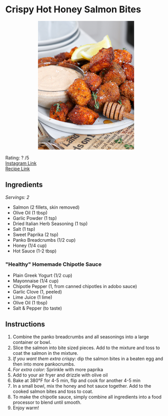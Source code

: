 # Crispy Hot Honey Salmon Bites
<p align="center">
  <img src="images/crispy-hot-honey-salmon-bites.jpg" width="300" height="400">
</p>

Rating: ? /5  
[Instagram Link](https://www.instagram.com/reel/CrTkE0nATGs/?igshid=MzRlODBiNWFlZA%3D%3D)  
[Recipe Link](https://www.abrightmoment.com/recipes/air-fryer-crispy-hot-honey-salmon-bites)  

## Ingredients
*Servings: 2*
- Salmon (2 fillets, skin removed)
- Olive Oil (1 tbsp)
- Garlic Powder (1 tsp)
- Dried Italian Herb Seasoning (1 tsp)
- Salt (1 tsp)
- Sweet Paprika (2 tsp)
- Panko Breadcrumbs (1/2 cup)
- Honey (1/4 cup)
- Hot Sauce (1-2 tbsp)

### "Healthy" Homemade Chipotle Sauce
- Plain Greek Yogurt (1/2 cup)
- Mayonnaise (1/4 cup)
- Chipotle Pepper (1, from canned chipotles in adobo sauce)
- Garlic Clove (1, peeled)
- Lime Juice (1 lime)
- Olive Oil (1 tbsp)
- Salt & Pepper (to taste)

## Instructions
1. Combine the panko breadcrumbs and all seasonings into a large container or bowl.
1. Slice the salmon into bite sized pieces. Add to the mixture and toss to coat the salmon in the mixture.
1. *If you want them extra crispy:* dip the salmon bites in a beaten egg and then into more pankocrumbs.
1. *For extra color:* Sprinkle with more paprika
1. Add to your air fryer and drizzle with olive oil
1. Bake at 380°F for 4-5 min, flip and cook for another 4-5 min
1. In a small bowl, mix the honey and hot sauce together. Add to the cooked salmon bites and toss to coat.
1. To make the chipotle sauce, simply combine all ingredients into a food processor to blend until smooth.
1. Enjoy warm!
